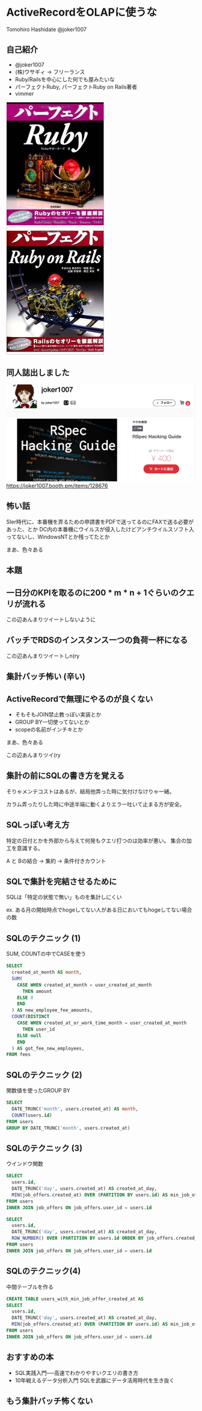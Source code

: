 # ActiveRecordをOLAPに使うな

Tomohiro Hashidate
@joker1007



## 自己紹介
- @joker1007
- (株)ウサギィ -> フリーランス
- Ruby/Railsを中心にした何でも屋みたいな
- パーフェクトRuby, パーフェクトRuby on Rails著者
- vimmer

![pruby.jpg](pruby.jpg)
![prails.jpg](prails.jpg)



## 同人誌出しました
![rspec_hacking_guide.png](rspec_hacking_guide.png)
https://joker1007.booth.pm/items/128676



## 怖い話
SIer時代に、本番機を弄るための申請書をPDFで送ってるのにFAXで送る必要があった、とか
DC内の本番機にウイルスが侵入したけどアンチウイルスソフト入ってないし、WindowsNTとか残ってたとか

まあ、色々ある



## 本題



## 一日分のKPIを取るのに200 \* m \* n + 1ぐらいのクエリが流れる
この辺あんまりツイートしないように



## バッチでRDSのインスタンス一つの負荷一杯になる
この辺あんまりツイートしn(ry



## 集計バッチ怖い (辛い)



## ActiveRecordで無理にやるのが良くない
- そもそもJOIN禁止教っぽい実装とか
- GROUP BY一切使ってないとか
- scopeの名前がインチキとか

まあ、色々ある

この辺あんまりツイ(ry



## 集計の前にSQLの書き方を覚える
そりゃメンテコストはあるが、結局他弄った時に気付けなけりゃ一緒。

カラム弄ったりした時に中途半端に動くよりエラー吐いて止まる方が安全。



## SQLっぽい考え方
特定の日付とかを外部から与えて何発もクエリ打つのは効率が悪い。
集合の加工を意識する。

A と Bの結合 → 集約 → 条件付きカウント



## SQLで集計を完結させるために
SQLは「特定の状態で無い」ものを集計しにくい

ex. ある月の開始時点でhogeしてない人がある日においてもhogeしてない場合の数



## SQLのテクニック (1)
SUM, COUNTの中でCASEを使う

```sql
SELECT
  created_at_month AS month,
  SUM(
    CASE WHEN created_at_month = user_created_at_month
      THEN amount
    ELSE 0
    END
  ) AS new_employee_fee_amounts,
  COUNT(DISTINCT
    CASE WHEN created_at_or_work_time_month = user_created_at_month
      THEN user_id
    ELSE null
    END
  ) AS got_fee_new_employees,
FROM fees
```



## SQLのテクニック (2)
関数値を使ったGROUP BY

```sql
SELECT
  DATE_TRUNC('month', users.created_at) AS month,
  COUNT(users.id)
FROM users
GROUP BY DATE_TRUNC('month', users.created_at)
```



## SQLのテクニック (3)
ウインドウ関数

```sql
SELECT
  users.id,
  DATE_TRUNC('day', users.created_at) AS created_at_day,
  MIN(job_offers.created_at) OVER (PARTITION BY users.id) AS min_job_offer_created_at
FROM users
INNER JOIN job_offers ON job_offers.user_id = users.id
```



```sql
SELECT
  users.id,
  DATE_TRUNC('day', users.created_at) AS created_at_day,
  ROW_NUMBER() OVER (PARTITION BY users.id ORDER BY job_offers.created_at) AS min_job_offer_created_at
FROM users
INNER JOIN job_offers ON job_offers.user_id = users.id
```



## SQLのテクニック(4)
中間テーブルを作る

```sql
CREATE TABLE users_with_min_job_offer_created_at AS
SELECT
  users.id,
  DATE_TRUNC('day', users.created_at) AS created_at_day,
  MIN(job_offers.created_at) OVER (PARTITION BY users.id) AS min_job_offer_created_at
FROM users
INNER JOIN job_offers ON job_offers.user_id = users.id
```



## おすすめの本
- SQL実践入門──高速でわかりやすいクエリの書き方
- 10年戦えるデータ分析入門 SQLを武器にデータ活用時代を生き抜く



## もう集計バッチ怖くない
